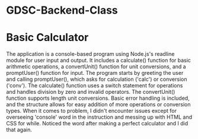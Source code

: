 # GDSC-Backend-Class
# Basic Calculator
The application is a console-based program using Node.js's readline module for user input and output. It includes a calculate() function for basic arithmetic operations, a convertUnit() function for unit conversions, and a promptUser() function for input. The program starts by greeting the user and calling promptUser(), which asks for calculation ('calc') or conversion ('conv'). The calculate() function uses a switch statement for operations and handles division by zero and invalid operators. The convertUnit() function supports length unit conversions. Basic error handling is included, and the structure allows for easy addition of more operations or conversion types. When it comes to problem, I didn't encounter issues except for overseeing 'console' word in the instruction and messing up with HTML and CSS for while. Noticed the word after making a perfect calculator and I did that again.
